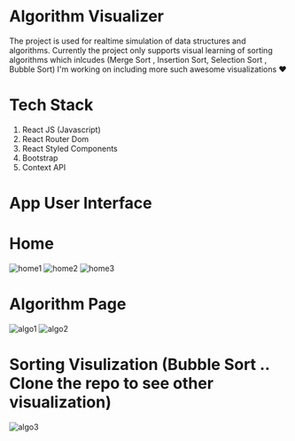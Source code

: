 # Algorithm Visualizer
The project is used for realtime simulation of data structures and algorithms. Currently the project only supports visual learning of sorting algorithms which inlcudes (Merge Sort , Insertion Sort, Selection Sort , Bubble Sort)
I'm working on including more such awesome visualizations ❤️

# Tech Stack
1. React JS (Javascript)
2. React Router Dom 
3. React Styled Components
4. Bootstrap
5. Context API

# App User Interface

# Home
![home1](https://user-images.githubusercontent.com/86283785/174497208-a8241bfa-e72c-4d8c-886d-4157a229b5a9.jpg)
![home2](https://user-images.githubusercontent.com/86283785/174497223-37476caf-f4c6-4a5c-8257-c8403d515b41.jpg)
![home3](https://user-images.githubusercontent.com/86283785/174497227-08a62e76-716a-463f-87b2-63535e44d211.jpg)

# Algorithm Page
![algo1](https://user-images.githubusercontent.com/86283785/174497239-8c5f2a9b-3d63-4212-889c-b406cf67bec8.jpg)
![algo2](https://user-images.githubusercontent.com/86283785/174497241-a404f95a-94a5-4715-9fce-18d8b5cfda80.jpg)

# Sorting Visulization (Bubble Sort .. Clone the repo to see other visualization)
![algo3](https://user-images.githubusercontent.com/86283785/174497247-efc5b174-0a02-4d8e-bedd-4f8e3b275127.jpg)



